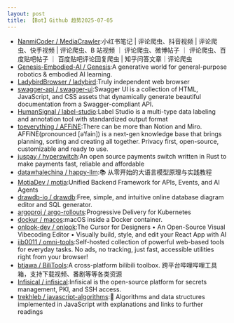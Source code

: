 ```yaml
---
layout: post
title: 【Bot】Github 趋势2025-07-05
---
```


* [NanmiCoder / MediaCrawler](https://github.com/NanmiCoder/MediaCrawler):小红书笔记 | 评论爬虫、抖音视频 | 评论爬虫、快手视频 | 评论爬虫、B 站视频 ｜ 评论爬虫、微博帖子 ｜ 评论爬虫、百度贴吧帖子 ｜ 百度贴吧评论回复爬虫 | 知乎问答文章｜评论爬虫
* [Genesis-Embodied-AI / Genesis](https://github.com/Genesis-Embodied-AI/Genesis):A generative world for general-purpose robotics & embodied AI learning.
* [LadybirdBrowser / ladybird](https://github.com/LadybirdBrowser/ladybird):Truly independent web browser
* [swagger-api / swagger-ui](https://github.com/swagger-api/swagger-ui):Swagger UI is a collection of HTML, JavaScript, and CSS assets that dynamically generate beautiful documentation from a Swagger-compliant API.
* [HumanSignal / label-studio](https://github.com/HumanSignal/label-studio):Label Studio is a multi-type data labeling and annotation tool with standardized output format
* [toeverything / AFFiNE](https://github.com/toeverything/AFFiNE):There can be more than Notion and Miro. AFFiNE(pronounced [ə‘fain]) is a next-gen knowledge base that brings planning, sorting and creating all together. Privacy first, open-source, customizable and ready to use.
* [juspay / hyperswitch](https://github.com/juspay/hyperswitch):An open source payments switch written in Rust to make payments fast, reliable and affordable
* [datawhalechina / happy-llm](https://github.com/datawhalechina/happy-llm):📚 从零开始的大语言模型原理与实践教程
* [MotiaDev / motia](https://github.com/MotiaDev/motia):Unified Backend Framework for APIs, Events, and AI Agents
* [drawdb-io / drawdb](https://github.com/drawdb-io/drawdb):Free, simple, and intuitive online database diagram editor and SQL generator.
* [argoproj / argo-rollouts](https://github.com/argoproj/argo-rollouts):Progressive Delivery for Kubernetes
* [dockur / macos](https://github.com/dockur/macos):macOS inside a Docker container.
* [onlook-dev / onlook](https://github.com/onlook-dev/onlook):The Cursor for Designers • An Open-Source Visual Vibecoding Editor • Visually build, style, and edit your React App with AI
* [iib0011 / omni-tools](https://github.com/iib0011/omni-tools):Self-hosted collection of powerful web-based tools for everyday tasks. No ads, no tracking, just fast, accessible utilities right from your browser!
* [btjawa / BiliTools](https://github.com/btjawa/BiliTools):A cross-platform bilibili toolbox. 跨平台哔哩哔哩工具箱，支持下载视频、番剧等等各类资源
* [Infisical / infisical](https://github.com/Infisical/infisical):Infisical is the open-source platform for secrets management, PKI, and SSH access.
* [trekhleb / javascript-algorithms](https://github.com/trekhleb/javascript-algorithms):📝 Algorithms and data structures implemented in JavaScript with explanations and links to further readings
